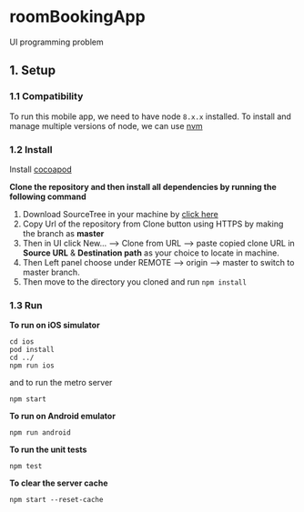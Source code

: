# roomBookingApp
UI programming problem

## 1. Setup
### 1.1 Compatibility
To run this mobile app, we need to have node `8.x.x` installed.
To install and manage multiple versions of node, we can use [nvm](https://github.com/creationix/nvm)

### 1.2 Install

Install [cocoapod](https://guides.cocoapods.org/using/getting-started.html)

**Clone the repository and then install all dependencies by running the following command**
  1. Download SourceTree in your machine by [click here](https://www.sourcetreeapp.com/)
  2. Copy Url of the repository from Clone button using HTTPS by making the branch as **master**
  3. Then in UI click New...  --> Clone from URL  -->  paste copied clone URL in **Source URL** & **Destination path** as your choice to locate in machine.
  4. Then Left panel choose under REMOTE  --> origin  -->  master to switch to master branch.
  5. Then move to the directory you cloned and run
            ```
            npm install
            ```
### 1.3 Run
**To run on iOS simulator**

```
cd ios
pod install
cd ../
npm run ios
```
and to run the metro server

```
npm start
```
**To run on Android emulator**
```
npm run android
```

**To run the unit tests**

```
npm test
```

**To clear the server cache**

```
npm start --reset-cache
```

